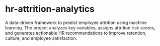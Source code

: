 # hr-attrition-analytics
A data-driven framework to predict employee attrition using machine learning. The project analyzes key variables, assigns attrition risk scores, and generates actionable HR recommendations to improve retention, culture, and employee satisfaction.
